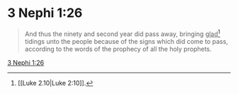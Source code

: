 # 3 Nephi 1:26

> And thus the ninety and second year did pass away, bringing <u>glad</u>[^a] tidings unto the people because of the signs which did come to pass, according to the words of the prophecy of all the holy prophets.

[3 Nephi 1:26](https://www.churchofjesuschrist.org/study/scriptures/bofm/3-ne/1?lang=eng&id=p26#p26)


[^a]: [[Luke 2.10|Luke 2:10]].  

